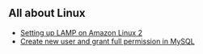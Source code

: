 ##  All about Linux
- [Setting up LAMP on Amazon Linux 2](content/setting-up-lamp-on-amazon-linux-2.md)
- [Create new user and grant full permission in MySQL](content/mysql-create-new-user-and-grant-full-permission.md)
